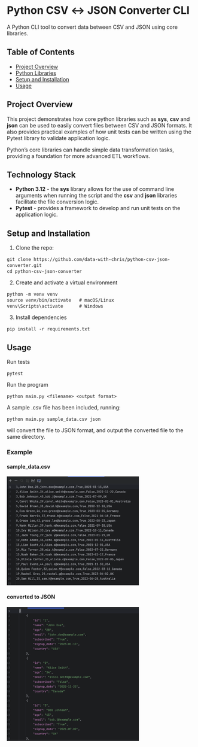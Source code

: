 # Python CSV ↔ JSON Converter CLI

A Python CLI tool to convert data between CSV and JSON using core libraries. 

## Table of Contents
- [Project Overview](#project-overview)
- [Python Libraries](#python-libraries)
- [Setup and Installation](#setup-and-installation)
- [Usage](#usage)

## Project Overview
This project demonstrates how core python libraries such as **sys**, **csv** and **json** can be used to easily convert files between CSV and JSON formats. It also provides practical examples of how unit tests can be written using the Pytest library to validate application logic.

Python’s core libraries can handle simple data transformation tasks, providing a foundation for more advanced ETL workflows.

## Technology Stack
- **Python 3.12** - the **sys** library allows for the use of command line arguments when running the script and the **csv** and **json** libraries facilitate the file conversion logic.
- **Pytest** - provides a framework to develop and run unit tests on the application logic.


## Setup and Installation
1. Clone the repo:
```
git clone https://github.com/data-with-chris/python-csv-json-converter.git
cd python-csv-json-converter
```
2. Create and activate a virtual environment
```
python -m venv venv
source venv/bin/activate   # macOS/Linux
venv\Scripts\activate      # Windows
```
3. Install dependencies
```
pip install -r requirements.txt
```
## Usage
Run tests
```
pytest
```
Run the program
```
python main.py <filename> <output format>
```
A sample .csv file has been included, running:
```
python main.py sample_data.csv json
```
will convert the file to JSON format, and output the converted file to the same directory.

### Example

#### sample_data.csv
<img src="csv_sample.png" height="70%" width="70%">

#### converted to JSON
<img src="json_conversion_sample.png" height="70%" width="70%">


